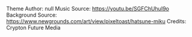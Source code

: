 ﻿Theme Author: null
Music Source: https://youtu.be/SGFChUhuI9o
Background Source: https://www.newgrounds.com/art/view/pixeltoast/hatsune-miku
Credits: Crypton Future Media

